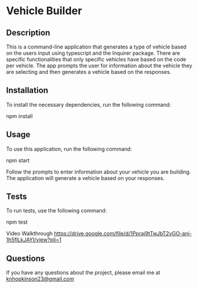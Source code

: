 # Vehicle Builder

## Description
This is a command-line application that generates a type of vehicle based on the users input using typescript and the Inquirer package. There are specific functionalities that only specific vehicles have based on the code per vehicle. The app prompts the user for information about the vehicle they are selecting and then generates a vehicle based on the responses.


## Installation
To install the necessary dependencies, run the following command:

npm install


## Usage
To use this application, run the following command:

npm start

Follow the prompts to enter information about your vehicle you are building. The application will generate a vehicle based on your responses.


## Tests
To run tests, use the following command:

npm test

Video Walkthrough
https://drive.google.com/file/d/1Ppraj9tTwJbT2vGO-anj-1h5flLkJAYI/view?pli=1

## Questions
If you have any questions about the project, please email me at knhopkinson23@gmail.com
